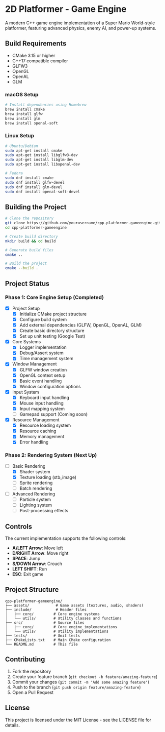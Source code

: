 # 2D Platformer - Game Engine

A modern C++ game engine implementation of a Super Mario World-style platformer, featuring advanced physics, enemy AI, and power-up systems.

## Build Requirements

- CMake 3.15 or higher
- C++17 compatible compiler
- GLFW3
- OpenGL
- OpenAL
- GLM

### macOS Setup
```bash
# Install dependencies using Homebrew
brew install cmake
brew install glfw
brew install glm
brew install openal-soft
```

### Linux Setup
```bash
# Ubuntu/Debian
sudo apt-get install cmake
sudo apt-get install libglfw3-dev
sudo apt-get install libglm-dev
sudo apt-get install libopenal-dev

# Fedora
sudo dnf install cmake
sudo dnf install glfw-devel
sudo dnf install glm-devel
sudo dnf install openal-soft-devel
```

## Building the Project

```bash
# Clone the repository
git clone https://github.com/yourusername/cpp-platformer-gameengine.git
cd cpp-platformer-gameengine

# Create build directory
mkdir build && cd build

# Generate build files
cmake ..

# Build the project
cmake --build .
```

## Project Status

### Phase 1: Core Engine Setup (Completed)
- [x] Project Setup
  - [x] Initialize CMake project structure
  - [x] Configure build system
  - [x] Add external dependencies (GLFW, OpenGL, OpenAL, GLM)
  - [x] Create basic directory structure
  - [x] Set up unit testing (Google Test)
- [x] Core Systems
  - [x] Logger implementation
  - [x] Debug/Assert system
  - [x] Time management system
- [x] Window Management
  - [x] GLFW window creation
  - [x] OpenGL context setup
  - [x] Basic event handling
  - [x] Window configuration options
- [x] Input System
  - [x] Keyboard input handling
  - [x] Mouse input handling
  - [x] Input mapping system
  - [ ] Gamepad support (Coming soon)
- [x] Resource Management
  - [x] Resource loading system
  - [x] Resource caching
  - [x] Memory management
  - [x] Error handling

### Phase 2: Rendering System (Next Up)
- [ ] Basic Rendering
  - [x] Shader system
  - [x] Texture loading (stb_image)
  - [ ] Sprite rendering
  - [ ] Batch rendering
- [ ] Advanced Rendering
  - [ ] Particle system
  - [ ] Lighting system
  - [ ] Post-processing effects

## Controls

The current implementation supports the following controls:
- **A/LEFT Arrow**: Move left
- **D/RIGHT Arrow**: Move right
- **SPACE**: Jump
- **S/DOWN Arrow**: Crouch
- **LEFT SHIFT**: Run
- **ESC**: Exit game

## Project Structure

```
cpp-platformer-gameengine/
├── assets/            # Game assets (textures, audio, shaders)
├── include/           # Header files
│   ├── core/         # Core engine systems
│   └── utils/        # Utility classes and functions
├── src/              # Source files
│   ├── core/         # Core engine implementations
│   └── utils/        # Utility implementations
├── tests/            # Unit tests
├── CMakeLists.txt    # Main CMake configuration
└── README.md         # This file
```

## Contributing

1. Fork the repository
2. Create your feature branch (`git checkout -b feature/amazing-feature`)
3. Commit your changes (`git commit -m 'Add some amazing feature'`)
4. Push to the branch (`git push origin feature/amazing-feature`)
5. Open a Pull Request

## License

This project is licensed under the MIT License - see the LICENSE file for details.
